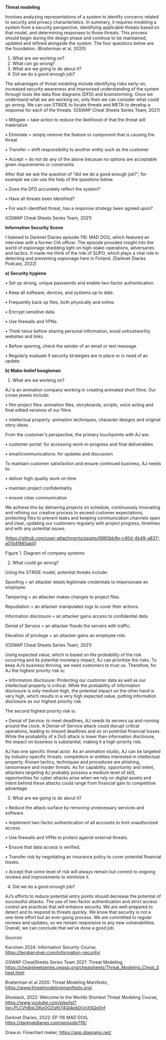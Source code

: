 **Threat modeling**

Involves analyzing representations of a system to identify concerns related to security and privacy characteristics. In summary, it requires modeling a system from a security perspective, identifying applicable threats based on that model, and determining responses to those threats. This process should begin during the design phase and continue to be maintained, updated and refined alongside the system. The four questions below are the foundation. (Braiterman et al, 2020)

1.	What are we working on?
2.	What can go wrong?
3.	What are we going to do about it?
4.	Did we do a good enough job?

The advantages of threat modeling include identifying risks early-on, increased security awareness and improvised understanding of the system through tools like data flow diagrams (DFD) and brainstorming. Once we understand what we are working on, only then we can consider what could go wrong. We can use STRIDE to locate threats and META to develop a response for each of the threats. (OSWAP Cheat Sheets Series Team, 2021)

•	Mitigate = take action to reduce the likelihood of that the threat will materialize

•	Eliminate = simply remove the feature or component that is causing the threat

•	Transfer = shift responsibility to another entity such as the customer

•	Accept = do not do any of the above because no options are acceptable given requirements or constraints

After that we ask the question of “did we do a good enough job?”, for example we can use the help of the questions below. 

•	Does the DFD accurately reflect the system?

•	Have all threats been identified?

•	For each identified threat, has a response strategy been agreed upon?

(OSWAP Cheat Sheets Series Team, 2021)

**Information Security Scene**

I listened to Darknet Diaries episode 116: MAD DOG, which featured an interview with a former CIA officer. The episode provided insight into the world of espionage shedding light on high-stake-operations, adversaries and tactics. It made me think of the role of SUPO, which plays a vital role in detecting and preventing espionage here in Finland. 
(Darknet Diaries Podcast, 2022)

**a)	Security hygiene**

•	Set up strong, unique passwords and enable two-factor authentication. 

•	Keep all software, devices, and systems up to date. 

•	Frequently back up files, both physically and online. 

•	Encrypt sensitive data. 

•	Use firewalls and VPNs. 

•	Think twice before sharing personal information, avoid untrustworthy websites and links. 

•	Before opening, check the sender of an email or text message. 

•	Regularly evaluate if security strategies are in place or in need of an update. 

**b)	Make-belief boogieman**

1)	What are we working on?

AJ is an animation company working in creating animated short films. Our crown jewels include: 

•	film project files: animation files, storyboards, scripts, voice acting and final edited versions of our films

•	intellectual property: animation techniques, character designs and original story ideas.

From the customer's perspective, the primary touchpoints with AJ are:

•	customer portal: for accessing work-in-progress and final deliverables

•	email/communications: for updates and discussion

To maintain customer satisfaction and ensure continued business, AJ needs to:

•	deliver high-quality work on time

•	maintain project confidentiality

•	ensure clear communication

We achieve this by delivering projects on schedule, continuously innovating and refining our creative process to exceed customer expectations, protecting files to prevent leaks and keeping communication channels open and clear, updating our customers regularly with project progress, timelines and with any potential issues. 

(https://github.com/user-attachments/assets/6860bb9e-c40d-4b49-a837-a0154f865ab0)
 
Figure 1. Diagram of company systems

2)	What could go wrong? 

Using the STRIDE model, potential threats include:

Spoofing = an attacker steals legitimate credentials to impersonate an employee. 

Tampering = an attacker makes changes to project files. 

Repudiation = an attacker manipulates logs to cover their actions. 

Information disclosure = an attacker gains access to confidential data. 

Denial of Service = an attacker floods the servers with traffic.  

Elevation of privilege = an attacker gains an employee role.

(OSWAP Cheat Sheets Series Team, 2021) 

Using expected value, which is based on the probability of the risk occurring and its potential monetary impact, AJ can prioritize the risks. 
To keep AJ’s business thriving, we need customers to trust us. Therefore, for AJ the highest priority risk is:

• Information disclosure: Protecting our customer data as well as our intellectual property is critical. While the probability of information disclosure is only medium-high, the potential impact on the other hand is very high, which results in a very high expected value, putting information disclosure as our highest priority risk. 

The second highest priority risk is:

• Denial of Service: to meet deadlines, AJ needs its servers up and running around the clock. A Denial-of-Service attack could disrupt critical operations, leading to missed deadlines and so on potential financial losses. While the probability of a DoS attack is lower than information disclosure, the impact on business is substantial, making it a high-priority risk. 

AJ has one specific threat actor. As an animation studio, AJ can be targeted by industry-specific threats: competitors or entities interested in intellectual property. Known tactics, techniques and procedures are phishing, ransomware and insider threats. As for capability, opportunity and intent, attackers targeting AJ probably possess a medium level of skill, opportunities for cyber attacks arise when we rely on digital assets and intent behind these attacks could range from financial gain to competitive advantage. 

3)	What are we going to do about it?
   
•	Reduce the attack surface by removing unnecessary services and software.

•	Implement two-factor authentication of all accounts to limit unauthorized access.

•	Use firewalls and VPNs to protect against external threats. 

•	Ensure that data access is verified.

•	Transfer risk by negotiating an insurance policy to cover potential financial losses.

•	Accept that some level of risk will always remain but commit to ongoing reviews and improvements to minimize it. 

4) Did we do a good enough job?
   
AJ’s efforts to reduce potential entry points should decrease the potential of successful attacks. The use of two-factor authentication and strict access control are practices that will enhance security. We are well-prepared to detect and to respond to threats quickly. We know that security is not a one-time effort but an ever-going process. We are committed to regular reviews and updates, so we remain responsive to any new vulnerabilities. Overall, we can conclude that we’ve done a good job. 

Sources
	
Karvinen 2024: Information Security Course,
https://terokarvinen.com/information-security/

OSWAP CheatSheets Series Team 2021: Threat Modeling, 
https://cheatsheetseries.owasp.org/cheatsheets/Threat_Modeling_Cheat_Sheet.html

Braiterman et al 2020: Threat Modeling Manifesto, 
https://www.threatmodelingmanifesto.org/

Shostack, 2022: Welcome to the Worlds Shortest Threat Modeling Course, 
https://www.youtube.com/playlist?list=PLCVhBqLDKoOOZqKt74QI4pbDUnXSQo0nf

Darknet Diaries, 2022: EP 116 MAD DOG,
https://darknetdiaries.com/episode/116/

Draw.io: Flowchart maker,
https://app.diagrams.net/

